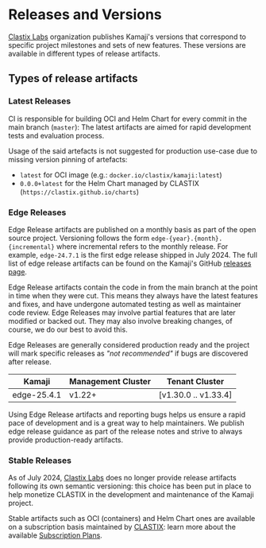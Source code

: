 # Releases and Versions

[Clastix Labs](https://github.com/clastix) organization publishes Kamaji's versions that correspond to specific project milestones and sets of new features.
These versions are available in different types of release artifacts.

## Types of release artifacts

### Latest Releases

CI is responsible for building OCI and Helm Chart for every commit in the main branch (`master`):
The latest artifacts are aimed for rapid development tests and evaluation process.

Usage of the said artefacts is not suggested for production use-case due to missing version pinning of artefacts:

- `latest` for OCI image (e.g.: `docker.io/clastix/kamaji:latest`)
- `0.0.0+latest` for the Helm Chart managed by CLASTIX (`https://clastix.github.io/charts`)

### Edge Releases

Edge Release artifacts are published on a monthly basis as part of the open source project.
Versioning follows the form `edge-{year}.{month}.{incremental}` where incremental refers to the monthly release.
For example, `edge-24.7.1` is the first edge release shipped in July 2024.
The full list of edge release artifacts can be found on the Kamaji's GitHub [releases page](https://github.com/clastix/kamaji/releases).

Edge Release artifacts contain the code in from the main branch at the point in time when they were cut.
This means they always have the latest features and fixes, and have undergone automated testing as well as maintainer code review.
Edge Releases may involve partial features that are later modified or backed out.
They may also involve breaking changes, of course, we do our best to avoid this.

Edge Releases are generally considered production ready and the project will mark specific releases as _"not recommended"_ if bugs are discovered after release.

| Kamaji      | Management Cluster | Tenant Cluster       |
|-------------|--------------------|----------------------|
| edge-25.4.1 | v1.22+             | [v1.30.0 .. v1.33.4] |


Using Edge Release artifacts and reporting bugs helps us ensure a rapid pace of development and is a great way to help maintainers.
We publish edge release guidance as part of the release notes and strive to always provide production-ready artifacts.

### Stable Releases

As of July 2024, [Clastix Labs](https://github.com/clastix) does no longer provide release artifacts following its own semantic versioning:
this choice has been put in place to help monetize CLASTIX in the development and maintenance of the Kamaji project.

Stable artifacts such as OCI (containers) and Helm Chart ones are available on a subscription basis maintained by [CLASTIX](https://clastix.io):
learn more about the available [Subscription Plans](https://clastix.io/support/).
